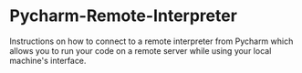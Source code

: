 # Pycharm-Remote-Interpreter
Instructions on how to connect to a remote interpreter from Pycharm which allows you to run your code on a remote server while using your local machine's interface.
